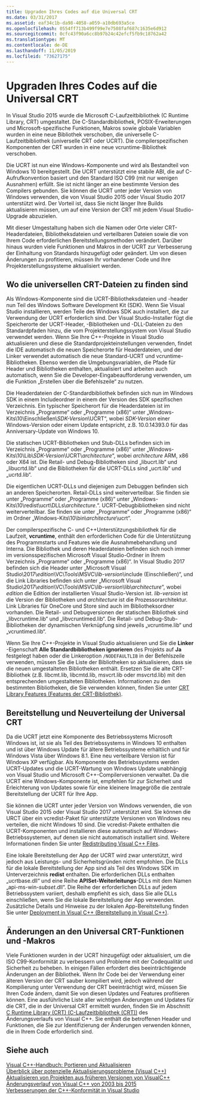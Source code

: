 ```yaml
---
title: Upgraden Ihres Codes auf die Universal CRT
ms.date: 03/31/2017
ms.assetid: eaf34c1b-da98-4058-a059-a10db693a5ce
ms.openlocfilehash: 0554ff713b499f99e7e7508faf687c1635e6d912
ms.sourcegitcommit: 0cfc43f90a6cc8b97b24c42efcf5fb9c18762a42
ms.translationtype: MT
ms.contentlocale: de-DE
ms.lasthandoff: 11/05/2019
ms.locfileid: "73627175"
---
```

# <a name="upgrade-your-code-to-the-universal-crt"></a>Upgraden Ihres Codes auf die Universal CRT

In Visual Studio 2015 wurde die Microsoft C-Laufzeitbibliothek (C Runtime Library, CRT) umgestaltet. Die C-Standardbibliothek, POSIX-Erweiterungen und Microsoft-spezifische Funktionen, Makros sowie globale Variablen wurden in eine neue Bibliothek verschoben, die universelle C-Laufzeitbibliothek (universelle CRT oder UCRT). Die compilerspezifischen Komponenten der CRT wurden in eine neue vcruntime-Bibliothek verschoben.

Die UCRT ist nun eine Windows-Komponente und wird als Bestandteil von Windows 10 bereitgestellt. Die UCRT unterstützt eine stabile ABI, die auf C-Aufrufkonvention basiert und den Standard ISO C99 (mit nur wenigen Ausnahmen) erfüllt. Sie ist nicht länger an eine bestimmte Version des Compilers gebunden. Sie können die UCRT unter jeder Version von Windows verwenden, die von Visual Studio 2015 oder Visual Studio 2017 unterstützt wird. Der Vorteil ist, dass Sie nicht länger Ihre Builds aktualisieren müssen, um auf eine Version der CRT mit jedem Visual Studio-Upgrade abzuzielen.

Mit dieser Umgestaltung haben sich die Namen oder Orte vieler CRT-Headerdateien, Bibliotheksdateien und verteilbaren Dateien sowie die von Ihrem Code erforderlichen Bereitstellungsmethoden verändert. Darüber hinaus wurden viele Funktionen und Makros in der UCRT zur Verbesserung der Einhaltung von Standards hinzugefügt oder geändert. Um von diesen Änderungen zu profitieren, müssen Ihr vorhandener Code und Ihre Projekterstellungssysteme aktualisiert werden.

## <a name="where-to-find-the-universal-crt-files"></a>Wo die universellen CRT-Dateien zu finden sind

Als Windows-Komponente sind die UCRT-Bibliotheksdateien und -header nun Teil des Windows Software Development Kit (SDK). Wenn Sie Visual Studio installieren, werden Teile des Windows SDK auch installiert, die zur Verwendung der UCRT erforderlich sind. Der Visual Studio-Installer fügt die Speicherorte der UCRT-Header, -Bibliotheken und -DLL-Dateien zu den Standardpfaden hinzu, die vom Projekterstellungssystem von Visual Studio verwendet werden. Wenn Sie Ihre C++-Projekte in Visual Studio aktualisieren und diese die Standardprojekteinstellungen verwenden, findet die IDE automatisch die neuen Speicherorte für Headerdateien, und der Linker verwendet automatisch die neue Standard-UCRT und vcruntime-Bibliotheken. Ebenso werden die Umgebungsvariablen, die Pfade für Header und Bibliotheken enthalten, aktualisiert und arbeiten auch automatisch, wenn Sie die Developer-Eingabeaufforderung verwenden, um die Funktion „Erstellen über die Befehlszeile“ zu nutzen.

Die Headerdateien der C-Standardbibliothek befinden sich nun im Windows SDK in einem Includeordner in einem der Version des SDK spezifischen Verzeichnis. Ein typischer Speicherort für die Headerdateien ist im Verzeichnis „Programme“ oder „Programme (x86)“ unter „Windows-Kits\\10\\Einschließen\\_SDK-Version_\\UCRT“, wobei _SDK-Version_ einer Windows-Version oder einem Update entspricht, z.B. 10.0.14393.0 für das Anniversary-Update von Windows 10.

Die statischen UCRT-Bibliotheken und Stub-DLLs befinden sich im Verzeichnis „Programme“ oder „Programme (x86)“ unter „Windows-Kits\\10\\Lib\\_SDK-Version_\\UCRT\\_architecture_“, wobei _architecture_ ARM, x86 oder X64 ist. Die Retail- und Debug-Bibliotheken sind „libucrt.lib“ und „libucrtd.lib“ und die Bibliotheken für die UCRT-DLLs sind „ucrt.lib“ und „ucrtd.lib“.

Die eigentlichen UCRT-DLLs und diejenigen zum Debuggen befinden sich an anderen Speicherorten. Retail-DLLs sind weiterverteilbar. Sie finden sie unter „Programme“ oder „Programme (x86)“ unter „Windows-Kits\\10\\redist\\ucrt\\DLLs\\_architecture_\.“. UCRT-Debugbibliotheken sind nicht weiterverteilbar. Sie finden sie unter „Programme“ oder „Programme (x86)“ im Ordner „Windows-Kits\\10\\bin\\_architecture_\\ucrt“.

Der compilerspezifische C- und C++Unterstützungsbibliothek für die Laufzeit, **vcruntime**, enthält den erforderlichen Code für die Unterstützung des Programmstarts und Features wie die Ausnahmebehandlung und Interna. Die Bibliothek und deren Headerdateien befinden sich noch immer im versionsspezifischen Microsoft Visual Studio-Ordner in Ihrem Verzeichnis „Programme“ oder „Programme (x86)“. In Visual Studio 2017 befinden sich die Header unter „Microsoft Visual Studio\\2017\\_edition_\\VC\\Tools\\MSVC\\_lib-version_\\include (Einschließen)“, und die Link Libraries befinden sich unter „Microsoft Visual Studio\\2017\\_edition_\\VC\\Tools\\MSVC\\_lib-version_\\lib\\_architecture_“, wobei _edition_ die Edition der installierten Visual Studio-Version ist. _lib-version_ ist die Version der Bibliotheken und _architecture_ ist die Prozessorarchitektur. Link Libraries für OneCore und Store sind auch im Bibliotheksordner vorhanden. Die Retail- und Debugversionen der statischen Bibliothek sind „libvcruntime.lib“ und „libvcruntimed.lib“. Die Retail- und Debug-Stub-Bibliotheken der dynamischen Verknüpfung sind jeweils „vcruntime.lib“ und „vcruntimed.lib“.

Wenn Sie Ihre C++-Projekte in Visual Studio aktualisieren und Sie die **Linker** -Eigenschaft **Alle Standardbibliotheken ignorieren** des Projekts auf **Ja** festgelegt haben oder die Linkeroption `/NODEFAULTLIB` in der Befehlszeile verwenden, müssen Sie die Liste der Bibliotheken so aktualisieren, dass sie die neuen umgestalteten Bibliotheken enthält. Ersetzen Sie die alte CRT-Bibliothek (z.B. libcmt.lib, libcmtd.lib, msvcrt.lib oder msvcrtd.lib) mit den entsprechenden umgestalteten Bibliotheken. Informationen zu den bestimmten Bibliotheken, die Sie verwenden können, finden Sie unter [CRT Library Features (Features der CRT-Bibliothek)](../c-runtime-library/crt-library-features.md).

## <a name="deployment-and-redistribution-of-the-universal-crt"></a>Bereitstellung und Neuverteilung der Universal CRT

Da die UCRT jetzt eine Komponente des Betriebssystems Microsoft Windows ist, ist sie als Teil des Betriebssystems in Windows 10 enthalten und ist über Windows Update für ältere Betriebssysteme erhältlich und für Windows Vista über Windows 8.1. Eine neu verteilbare Version ist für Windows XP verfügbar. Als Komponente des Betriebssystems werden UCRT-Updates und die UCRT-Wartung von Windows Update unabhängig von Visual Studio und Microsoft C++-Compilerversionen verwaltet. Da die UCRT eine Windows-Komponente ist, empfehlen für zur Sicherheit und Erleichterung von Updates sowie für eine kleinere Imagegröße die zentrale Bereitstellung der UCRT für Ihre App.

Sie können die UCRT unter jeder Version von Windows verwenden, die von Visual Studio 2015 oder Visual Studio 2017 unterstützt wird. Sie können die URCT über ein vcredist-Paket für unterstützte Versionen von Windows neu verteilen, die nicht Windows 10 sind. Die vcredist-Pakete enthalten die UCRT-Komponenten und installieren diese automatisch auf Windows-Betriebssystemen, auf denen sie nicht automatisch installiert sind. Weitere Informationen finden Sie unter [Redistributing Visual C++ Files](../windows/redistributing-visual-cpp-files.md).

Eine lokale Bereitstellung der App der UCRT wird zwar unterstützt, wird jedoch aus Leistungs- und Sicherheitsgründen nicht empfohlen. Die DLLs für die lokale Bereitstellung der App sind als Teil des Windows SDK im Unterverzeichnis **redist** enthalten. Die erforderlichen DLLs enthalten „ucrtbase.dll“ und eine Reihe **APISet-Weiterleitungs**-DLLs mit dem Namen „api-ms-win-_subset_.dll“. Die Reihe der erforderlichen DLLs auf jedem Betriebssystem variiert, deshalb empfiehlt es sich, dass Sie alle DLLs einschließen, wenn Sie die lokale Bereitstellung der App verwenden. Zusätzliche Details und Hinweise zu der lokalen App-Bereitstellung finden Sie unter [Deployment in Visual C++ (Bereitstellung in Visual C++)](../windows/deployment-in-visual-cpp.md).

## <a name="changes-to-the-universal-crt-functions-and-macros"></a>Änderungen an den Universal CRT-Funktionen und -Makros

Viele Funktionen wurden in der UCRT hinzugefügt oder aktualisiert, um die ISO C99-Konformität zu verbessern und Probleme mit der Codequalität und Sicherheit zu beheben. In einigen Fällen erfordert dies beeinträchtigende Änderungen an der Bibliothek. Wenn Ihr Code bei der Verwendung einer älteren Version der CRT sauber kompiliert wird, jedoch während der Kompilierung unter Verwendung der CRT beeinträchtigt wird, müssen Sie Ihren Code ändern, damit Sie von diesen Updates und Features profitieren können. Eine ausführliche Liste aller wichtigen Änderungen und Updates für die CRT, die in der Universal CRT ermittelt wurden, finden Sie im Abschnitt [C Runtime Library (CRT) (C-Laufzeitbibliothek (CRT))](visual-cpp-change-history-2003-2015.md#BK_CRT) des Änderungsverlaufs von Visual C++. Sie enthält die betroffenen Header und Funktionen, die Sie zur Identifizierung der Änderungen verwenden können, die in Ihrem Code erforderlich sind.

## <a name="see-also"></a>Siehe auch

[Visual C++-Handbuch: Portieren und Aktualisieren](visual-cpp-porting-and-upgrading-guide.md)<br/>
[Überblick über potenzielle Aktualisierungsprobleme (Visual C++)](overview-of-potential-upgrade-issues-visual-cpp.md)<br/>
[Aktualisieren von Projekten aus früheren Versionen von VisualC++](upgrading-projects-from-earlier-versions-of-visual-cpp.md)<br/>
[Änderungsverlauf von Visual C++ von 2003 bis 2015](visual-cpp-change-history-2003-2015.md)<br/>
[Verbesserungen der C++-Konformität in Visual Studio](../overview/cpp-conformance-improvements.md)
